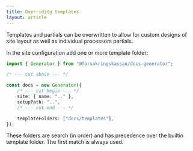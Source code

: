 ```yaml
---
title: Overriding templates
layout: article
---
```


Templates and partials can be overwritten to allow for custom designs of site layout as well as individual processors partials.

In the site configuration add one or more template folder:

```ts
import { Generator } from "@forsakringskassan/docs-generator";

/* --- cut above --- */

const docs = new Generator({
    /* --- cut begin --- */
    site: { name: ".." },
    setupPath: "..",
    /* --- cut end --- */

    templateFolders: ["docs/templates"],
});
```

These folders are search (in order) and has precedence over the builtin template folder.
The first match is always used.
